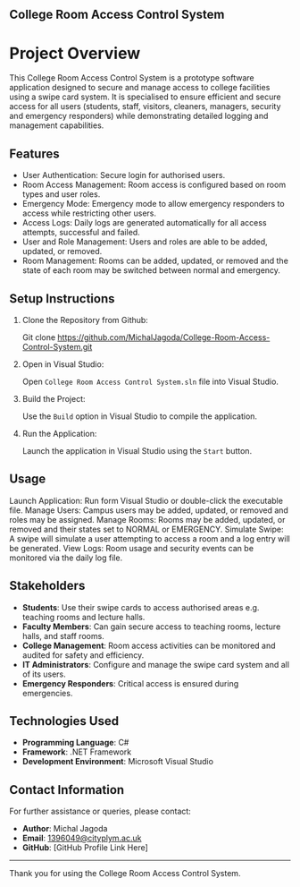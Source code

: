 ## College Room Access Control System

# Project Overview
This College Room Access Control System is a prototype software application designed to secure and manage access to college facilities 
using a swipe card system. It is specialised to ensure efficient and secure access for all users (students, staff, visitors, cleaners, 
managers, security and emergency responders) while demonstrating detailed logging and management capabilities.

## Features
- User Authentication: Secure login for authorised users.
- Room Access Management: Room access is configured based on room types and user roles.
- Emergency Mode: Emergency mode to allow emergency responders to access while restricting other users.
- Access Logs: Daily logs are generated automatically for all access attempts, successful and failed.
- User and Role Management: Users and roles are able to be added, updated, or removed.
- Room Management: Rooms can be added, updated, or removed and the state of each room may be switched between normal and emergency.

## Setup Instructions
1. Clone the Repository from Github:
   
   Git clone https://github.com/MichalJagoda/College-Room-Access-Control-System.git
   
2. Open in Visual Studio:
   
   Open `College Room Access Control System.sln` file into Visual Studio.

4. Build the Project:
   
   Use the `Build` option in Visual Studio to compile the application.
   
6. Run the Application:
   
   Launch the application in Visual Studio using the `Start` button.

## Usage
Launch Application: Run form Visual Studio or double-click the executable file.
Manage Users: Campus users may be added, updated, or removed and roles may be assigned.
Manage Rooms: Rooms may be added, updated, or removed and their states set to NORMAL or EMERGENCY.
Simulate Swipe: A swipe will simulate a user attempting to access a room and a log entry will be generated.
View Logs: Room usage and security events can be monitored via the daily log file.

## Stakeholders
- **Students**: Use their swipe cards to access authorised areas e.g. teaching rooms and lecture halls.
- **Faculty Members**: Can gain secure access to teaching rooms, lecture halls, and staff rooms.
- **College Management**: Room access activities can be monitored and audited for safety and efficiency.
- **IT Administrators**: Configure and manage the swipe card system and all of its users.
- **Emergency Responders**: Critical access is ensured during emergencies.

## Technologies Used
- **Programming Language**: C#
- **Framework**: .NET Framework
- **Development Environment**: Microsoft Visual Studio

## Contact Information
For further assistance or queries, please contact:
- **Author**: Michal Jagoda
- **Email**: 1396049@cityplym.ac.uk
- **GitHub**: [GitHub Profile Link Here]

---
Thank you for using the College Room Access Control System. 

